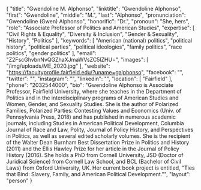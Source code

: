 {
  "title": "Gwendoline M. Alphonso",
  "linktitle": "Gwendoline Alphonso",
  "first": "Gwendoline",
  "middle": "M.",
  "last": "Alphonso",
  "pronunciation": "Gwendoline (Gwen) Alphonso",
  "honorific": "Dr.",
  "pronoun": "She, hers",
  "role": "Associate Professor of Politics and American Studies",
  "expertise": [
    "Civil Rights & Equality",
    "Diversity & Inclusion",
    "Gender & Sexuality",
    "History",
    "Politics"
  ],
  "keywords": [
    "American (national) politics",
    "political history",
    "political parties",
    "political ideologies",
    "family politics",
    "race politics",
    "gender politics"
  ],
  "email": "Z2FscGhvbnNvQGZhaXJmaWVsZC5lZHU=",
  "images": [
    "/img/uploads/ME_2020.jpg"
  ],
  "website": "https://facultyprofile.fairfield.edu/?uname=galphonso",
  "facebook": "",
  "twitter": "",
  "instagram": "",
  "linkedin": "",
  "location": [
    "Fairfield"
  ],
  "phone": "2032544000",
  "bio": "Gwendoline Alphonso is Associate Professor, Fairfield University, where she teaches in the Department of Politics and in the interdisciplinary programs of American Studies and Women, Gender, and Sexuality Studies. She is the author of Polarized Families, Polarized Parties: Contesting Values and Economics (Univ. of Pennsylvania Press, 2018) and has published in numerous academic journals, including Studies in American Political Development, Columbia Journal of Race and Law, Polity, Journal of Policy History, and Perspectives in Politics, as well as several edited scholarly volumes. She is the recipient of the Walter Dean Burnham Best Dissertation Prize in Politics and History (2011) and the Ellis Hawley Prize for her article in the Journal of Policy History (2016). She holds a PhD from Cornell University, JSD (Doctor of Juridical Science) from Cornell Law School, and BCL (Bachelor of Civil Laws) from Oxford University, UK. Her current book project is entitled, \"Ties that Bind: Slavery, Family, and American Political Development.\"",
  "layout": "person"
}
